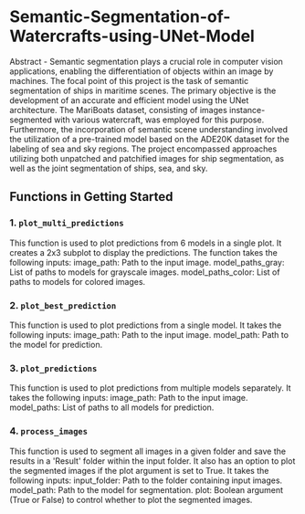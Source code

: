 # Semantic-Segmentation-of-Watercrafts-using-UNet-Model

Abstract - Semantic segmentation plays a crucial role in computer vision applications, enabling the differentiation of objects within an image by machines. The focal point of this project is the task of semantic segmentation of ships in maritime scenes. The primary objective is the development of an accurate and efficient model using the UNet architecture. The MariBoats dataset, consisting of images instance-segmented with various watercraft, was employed for this purpose. Furthermore, the incorporation of semantic scene understanding involved the utilization of a pre-trained model based on the ADE20K dataset for the labeling of sea and sky regions. The project encompassed approaches utilizing both unpatched and patchified images for ship segmentation, as well as the joint segmentation of ships, sea, and sky.

## Functions in Getting Started

### 1. `plot_multi_predictions`

This function is used to plot predictions from 6 models in a single plot. It creates a 2x3 subplot to display the predictions. The function takes the following inputs:
  image_path: Path to the input image.
  model_paths_gray: List of paths to models for grayscale images.
  model_paths_color: List of paths to models for colored images.

### 2. `plot_best_prediction`

This function is used to plot predictions from a single model. It takes the following inputs:
  image_path: Path to the input image.
  model_path: Path to the model for prediction.

### 3. `plot_predictions`

This function is used to plot predictions from multiple models separately. It takes the following inputs:
  image_path: Path to the input image.
  model_paths: List of paths to all models for prediction.
### 4. `process_images`

This function is used to segment all images in a given folder and save the results in a 'Result' folder within the input folder. It also has an option to plot the segmented images if the plot argument is set to True. It takes the following inputs:
  input_folder: Path to the folder containing input images.
  model_path: Path to the model for segmentation.
  plot: Boolean argument (True or False) to control whether to plot the segmented images.
